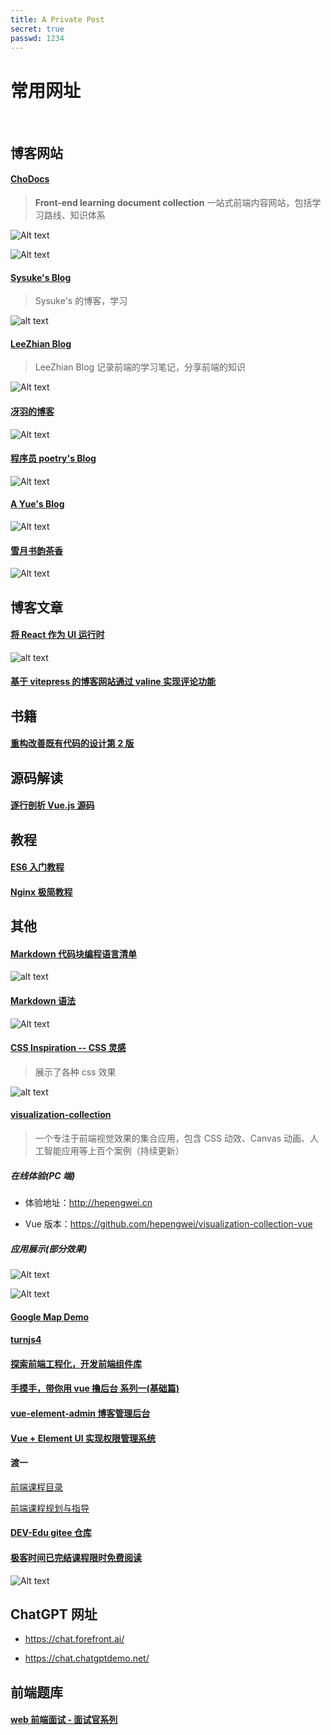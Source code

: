 ```yaml
---
title: A Private Post
secret: true
passwd: 1234
---
```


# 常用网址

<br/>

## 博客网站

#### [ChoDocs](https://chodocs.cn/)

> **Front-end learning document collection**
> 一站式前端内容网站，包括学习路线、知识体系

![Alt text](image-5.png)

![Alt text](image-6.png)

#### [Sysuke's Blog](https://www.sysuke.com/fe/frameWork/)

> Sysuke's 的博客，学习

![alt text](../public/markdown/sysukes_blog.jpg)

#### [LeeZhian Blog](https://www.leezhian.com/)

> LeeZhian Blog
> 记录前端的学习笔记，分享前端的知识

![Alt text](../public/markdown/leeZhianBlog.png)

#### [冴羽的博客](https://github.com/alphawq/Blog_yayu)

![Alt text](image.png)

#### [程序员 poetry's Blog](https://blog.poetries.top/)

![Alt text](image-1.png)

#### [A Yue's Blog](https://zyue.wiki/blog)

![Alt text](image-3.png)

#### [雪月书韵茶香](https://www.xysycx.cn/)

![Alt text](image-4.png)

## 博客文章

#### [将 React 作为 UI 运行时](https://overreacted.io/zh-hans/react-as-a-ui-runtime/)

![alt text](../public/markdown/overreacted.jpg)

#### [基于 vitepress 的博客网站通过 valine 实现评论功能](https://wulisensen.vercel.app/blog/valine.html)

## 书籍

#### [重构改善既有代码的设计第 2 版](https://book-refactoring2.ifmicro.com/)

## 源码解读

#### [逐行剖析 Vue.js 源码](https://nlrx-wjc.github.io/Learn-Vue-Source-Code/)

## 教程

#### [ES6 入门教程](https://es6.ruanyifeng.com/)

#### [Nginx 极简教程](https://github.com/dunwu/nginx-tutorial)

## 其他

#### [Markdown 代码块编程语言清单](https://coding.net/help/docs/ci/lint/markdown-code-lang.html)

![alt text](../public/markdown/markdown-code-lang.jpg)

#### [Markdown 语法](https://keatonlao.gitee.io/a-study-note-for-markdown/syntax/)

![Alt text](image-2.png)

#### [CSS Inspiration -- CSS 灵感](https://chokcoco.github.io/CSS-Inspiration/#/)

> 展示了各种 css 效果

![alt text](../public/markdown/css_inspiration.jpg)

#### [visualization-collection](https://github.com/hepengwei/visualization-collection)

> 一个专注于前端视觉效果的集合应用，包含 CSS 动效、Canvas 动画、人工智能应用等上百个案例（持续更新）

##### 在线体验(PC 端)

- 体验地址：http://hepengwei.cn

* Vue 版本：https://github.com/hepengwei/visualization-collection-vue

##### 应用展示(部分效果)

![Alt text](../public/markdown/visualDesign.gif)

![Alt text](../public/markdown/interactiveDesign.gif)

#### [Google Map Demo](https://tutorialzine.com/2015/04/first-webapp-react)

#### [turnjs4](http://www.turnjs.com/)

#### [探索前端工程化，开发前端组件库](https://juejin.cn/post/7151961741776125989)

#### [手摸手，带你用 vue 撸后台 系列一(基础篇)](https://juejin.cn/post/6844903476661583880)

#### [vue-element-admin 博客管理后台](https://github.com/PanJiaChen/vue-element-admin)

#### [Vue + Element UI 实现权限管理系统](https://blog.csdn.net/xifengxiaoma/article/details/92839201)

#### 渡一

[前端课程目录](https://duyiedu.yuque.com/hghs2q/ybli0a/bwdrtf?)

[前端课程规划与指导](https://duyiedu.yuque.com/hghs2q/qh565e/iz2enk?#WMnM)

#### [DEV-Edu gitee 仓库](https://gitee.com/dev-edu/projects)

#### [极客时间已完结课程限时免费阅读](https://freegeektime.com/posts/)

![Alt text](../public/markdown/freegeektime.png)

## ChatGPT 网址

- https://chat.forefront.ai/

* https://chat.chatgptdemo.net/

## 前端题库

#### [web 前端面试 - 面试官系列](https://vue3js.cn/interview/)
